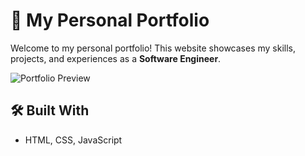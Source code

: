# 🌟 My Personal Portfolio  

Welcome to my personal portfolio! This website showcases my skills, projects, and experiences as a **Software Engineer**.  

![Portfolio Preview]([https://your-image-link.com](https://turki20.github.io/my-portfolio/))  

## 🛠️ Built With  
- HTML, CSS, JavaScript  
